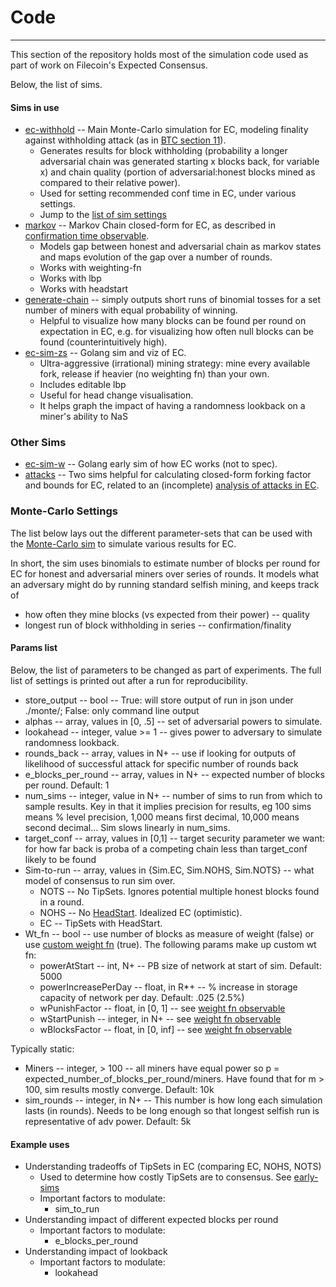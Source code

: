 # Code

---

This section of the repository holds most of the simulation code used as part of work on Filecoin's Expected Consensus. 

Below, the list of sims.

#### Sims in use

- [ec-withhold](./other-sims/ec-withhold.py) -- Main Monte-Carlo simulation for EC, modeling finality against withholding attack (as in [BTC section 11](https://bitcoin.org/bitcoin.pdf)).
  - Generates results for block withholding (probability a longer adversarial chain was generated starting x blocks back, for variable x) and chain quality (portion of adversarial:honest blocks mined as compared to their relative power).
  - Used for setting recommended conf time in EC, under various settings.
  - Jump to the [list of sim settings](#monte-carlo-settings)
- [markov](./other-sims/ec-markov.py) -- Markov Chain closed-form for EC, as described in [confirmation time observable](https://observablehq.com/d/432bc3aeac0ca166).
  - Models gap between honest and adversarial chain as markov states and maps evolution of the gap over a number of rounds.
  - Works with weighting-fn
  - Works with lbp
  - Works with headstart
- [generate-chain](./other-sims/generate-chain.py) -- simply outputs short runs of binomial tosses for a set number of miners with equal probability of winning.
  - Helpful to visualize how many blocks can be found per round on expectation in EC, e.g. for visualizing how often null blocks can be found (counterintuitively high).
- [ec-sim-zs](./ec-sim-zs/) -- Golang sim and viz of EC.
  - Ultra-aggressive (irrational) mining strategy: mine every available fork, release if heavier (no weighting fn) than your own.
  - Includes editable lbp
  - Useful for head change visualisation.
  - It helps graph the impact of having a randomness lookback on a miner's ability to NaS

### Other Sims

- [ec-sim-w](./ec-sim-w/) -- Golang early sim of how EC works (not to spec).
- [attacks](./attacks) -- Two sims helpful for calculating closed-form forking factor and bounds for EC, related to an (incomplete) [analysis of attacks in EC](https://www.overleaf.com/project/5be983c5db30c7318939372d).

### Monte-Carlo Settings

The list below lays out the different parameter-sets that can be used with the [Monte-Carlo sim](./other-sims/ec-withhold.py) to simulate various results for EC.

In short, the sim uses binomials to estimate number of blocks per round for EC for honest and adversarial miners over series of rounds. It models what an adversary might do by running standard selfish mining, and keeps track of

- how often they mine blocks (vs expected from their power) -- quality
- longest run of block withholding in series -- confirmation/finality

#### Params list

Below, the list of parameters to be changed as part of experiments. The full list of settings is printed out after a run for reproducibility.

- store_output -- bool -- True: will store output of run in json under ./monte/; False: only command line output
- alphas -- array, values in [0, .5] -- set of adversarial powers to simulate.
- lookahead -- integer, value >= 1 -- gives power to adversary to simulate randomness lookback.
- rounds_back -- array, values in N+ -- use if looking for outputs of likelihood of successful attack for specific number of rounds back
- e_blocks_per_round -- array, values in N+ -- expected number of blocks per round. Default: 1
- num_sims -- integer, value in N+ -- number of sims to run from which to sample results. Key in that it implies precision for results, eg 100 sims means % level precision, 1,000 means first decimal, 10,000 means second decimal... Sim slows linearly in num_sims.
- target_conf -- array, values in [0,1] -- target security parameter we want: for how far back is proba of a competing chain less than target_conf likely to be found
- Sim-to-run -- array, values in {Sim.EC, Sim.NOHS, Sim.NOTS} -- what model of consensus to run sim over.
  - NOTS -- No TipSets. Ignores potential multiple honest blocks found in a round.
  - NOHS -- No [HeadStart](https://github.com/filecoin-project/consensus/issues/22). Idealized EC (optimistic).
  - EC -- TipSets with HeadStart.
- Wt_fn -- bool -- use number of blocks as measure of weight (false) or use [custom weight fn](https://observablehq.com/d/3812cd65c054082d) (true). The following params make up custom wt fn:
  - powerAtStart -- int, N+ -- PB size of network at start of sim. Default: 5000
  - powerIncreasePerDay -- float, in R*+ -- % increase in storage capacity of network per day. Default: .025 (2.5%)
  - wPunishFactor -- float, in [0, 1] -- see [weight fn observable](https://observablehq.com/d/3812cd65c054082d)
  - wStartPunish -- integer, in N+ -- see [weight fn observable](https://observablehq.com/d/3812cd65c054082d)
  - wBlocksFactor -- float, in [0, inf] -- see [weight fn observable](https://observablehq.com/d/3812cd65c054082d)

Typically static:

- Miners -- integer, > 100 -- all miners have equal power so p = expected_number_of_blocks_per_round/miners. Have found that for m > 100, sim results mostly converge. Default: 10k
- sim_rounds -- integer, in N+ -- This number is how long each simulation lasts (in rounds). Needs to be long enough so that longest selfish run is representative of adv power. Default: 5k

#### Example uses

- Understanding tradeoffs of TipSets in EC (comparing EC, NOHS, NOTS)
  - Used to determine how costly TipSets are to consensus. See [early-sims](https://github.com/filecoin-project/consensus/issues/67)
  - Important factors to modulate: 
    - sim_to_run
- Understanding impact of different expected blocks per round
  - Important factors to modulate: 
    - e_blocks_per_round
- Understanding impact of lookback
  - Important factors to modulate:
    - lookahead
